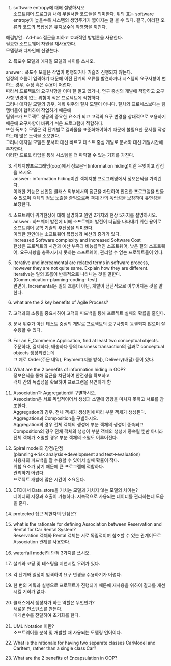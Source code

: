 1. software entropy에 대해 설명하시오  
소프트웨어 프로그램 내에 무질서한 코드들을 의미한다. 
위의 표는 software entropy가 높을수록 시스템의 생명주기가 짧아지는 걸 볼 수 있다. 결국, 이러한 오류와 코드의 복잡성은 유지보수에 악영향을 끼친다.  
  
해결방안 : Ad-hoc 접근을 피하고 효과적인 방법론을 사용한다.  
필요한 소프트웨어 자원을 재사용한다.  
모델링과 디자인에 신경쓴다.  
  
2. 폭포수 모델과 애자일 모델의 차이를 쓰시오.  
  
answer :  폭포수 모델은 작업이 병행되거나 거슬러 진행되지 않는다.  
일정의 흐름이 엄격하기 때문에 이전 단계의 오류를 발견하거나 시스템의 요구사항이 변하는 경우, 수정 혹은 수용이 어렵다.  
따라서 프로젝트의 요구사항을 이미 잘 알고 있거나, 연구 중심의 개발에 적합하고 요구사항 변경이 없는 위험이 적은 프로젝트에 적합하다.  
그러나 애자일 모델의 경우, 계획 위주의 절차 모델이 아니다. 절차와 프로세스보다는 팀 멤버들이 협력하여 작업하기 때문에  
팀워크가 프로젝트 성공의 중요한 요소가 되고 고객의 요구 변경을 상대적으로 포용하기 때문에 요구사항이 바뀌기 쉬운 프로그램에 적합하다.   
또한 폭포수 모델은 각 단계별로 결과물을 표준화해야하기 때문에 불필요한 문서를 작성하는데 많은 노력을 소모한다.   
그러나 애자일 모델은 문서화 대신 빠르고 테스트 중심 개발로 문서화 대신 개발시간에 투자한다.   
이러한 프로토 타입을 통해 시스템을 더 파악할 수 있는 기회를 가진다.  
  
3. 객체지향프로그래밍(oop)에서 정보은닉(information hiding)이란 무엇이고 장점을 쓰시오.  
answer : information hiding이란 객체지향 프로그래밍에서 정보은닉을 가리킨다.  
이러한 기능은 선언된 클래스 외부에서의 접근을 차단하여 안전한 프로그램을 만들 수 있으며 객체의 정보 노출을 줄임으로써 객체 간의 독립성을 보장하여 유연성을 보장한다.  
  
1. 소프트웨어 위기현상에 대해 설명하고 원인 2가지와 현상 5가지를 설명하시오.  
answer : 하드웨어 발전에 비해 소프트웨어 발전이 더딤을 나타내기 위한 용어로 소프트웨어 공학 기술의 후진성을 의미한다.  
이러한 원인에는 소프트웨어 복잡성과 예산의 증가가 있다.  
Increased Software complexity and Increased Software Cost  
현상은 프로젝트의 시간과 예산 부족과 비능률적인 소프트웨어, 낮은 질의 소프트웨어, 요구사항을 충족시키지 못하는 소프트웨어, 관리할 수 없는 프로젝트들이 있다.  
  
2. Iterative and increamental are related terms in software process, however they are not quite same. Explain how they are different.  
Iterative는 일의 흐름이 반복적으로 나타나는 것을 말한다.  
(Communication-planning-coding- test)   
반면에, Incremental은 일의 흐름이 아닌, 개발이 점진적으로 이루어지는 것을 말한다.  
  
3. what are the 2 key benefits of Agile Process?  
1. 고객과의 소통을 중요시하여 고객의 피드백을 통해 프로젝트 실패의 확률을 줄인다.  
2. 문서 위주가 아닌 테스트 중심의 개발로 프로젝트의 요구사항이 동결되지 않으며 잘 수용할 수 있다.  
  
5. For an E_Commerce Application, find at least two conceptual objects.  
주문하다, 결제하다, 배송하다 등의 business transaction의 결과로 conceptual objects 생성되었는데   
그 예로 Order(주문 내역), Payment(지불 방식), Delivery(배달) 등이 있다.  
  
6. What are the 2 benefits of information hiding in OOP?  
정보은닉을 통해 접근을 차단하여 안전성을 확보하고  
객체 간의 독립성을 확보하여 프로그램을 유연하게 함  
  
7. Association과 Aggregation을 구별하시오.  
Association은 서로 독립적이어서 생성과 소멸에 영향을 미치지 못하고 서로를 참조한다.  
Aggregation의 경우, 전체 객체가 생성됨에 따라 부분 객체가 생성된다.  
   Aggregation과 Composition을 구별하시오.  
Aggregation의 경우 전체 객체의 생성에 부분 객체의 생성이 종속되고  
Composition의 경우 전체 객체의 생성이 부분 객체의 생성에 종속될 뿐만 아니라 전체 객체가 소멸할 경우 부분 객체의 소멸도 이루어진다.  
  
8. Spiral model의 장점/단점  
(planning->risk analysis->development and test->evaluation)  
사용자의 피드백을 잘 수용할 수 있어서 실패 확률이 적다.  
위험 요소가 낮기 때문에 큰 프로그램에 적합하다.  
관리하기 어렵다.  
프로젝트 개발에 많은 시간이 소요된다.  
  
9. DFD에서 Data_store을 거치는 모델과 거치지 않는 모델의 차이는?  
데이터의 저장과 호출이 가능하다. 지속적으로 사용되는 데이터를 관리하는데 도움을 준다.  
  
10. protected 접근 제한자의 단점은?  
  
11. what is the rationale for defining Association between Reservation and Rental for Car Rental System?  
Reservation 객체와 Rental 객체는 서로 독립적이며 참조할 수 있는 관계이므로 Association 관계를 사용한다.  
  
13. waterfall model의 단점 3가지를 쓰시오.  
1. 설계와 코딩 및 테스팅을 지연시킬 우려가 있다.  
2. 각 단계와 일정이 엄격하여 요구 변경을 수용하기가 어렵다.  
3. 한 번의 계획과 실행으로 프로젝트가 진행되기 때문에 재사용을 위하여 결과를 개선시킬 기회가 없다.  
  
14. 클래스에서 생성자가 하는 역할은 무엇인가?  
새로운 인스턴스를 만든다.  
매개변수를 전달하여 초기화를 한다.  
  
15. UML Notation 이란?  
소프트웨어를 분석 및 개발할 때 사용되는 모델링 언어이다.  
  
16. What is the rationale for having two separate classes CarModel and CarItem, rather than a single class Car?  
  
17. What are the 2 benefits of Encapsulation in OOP?  
